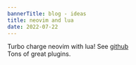 ```yaml
---
bannerTitle: blog - ideas
title: neovim and lua
date: 2022-07-22
---
```



Turbo charge neovim with lua!  See [github](https://github.com/psaikido/neovim)  
Tons of great plugins.
